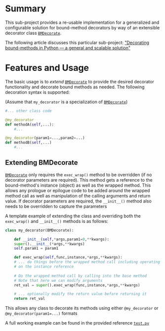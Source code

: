 # Summary
This sub-project provides a re-usable implementation for a generalized and configurable solution for bound-method decorators by way of an extensible decorator class [`BMDecorate`][1].

The following article discusses this particular sub-project: ["Decorating bound-methods in Python — a general and scalable solution"](https://sebastian-ahmed.medium.com/decorating-bound-methods-in-python-a-general-and-scalable-solution-b16579c3a469)

# Features and Usage
The basic usage is to *extend* [`BMDecorate`][1] to provide the desired decorator functionality and decorate bound methods as needed. The following decoration syntax is supported:

(Assume that `my_decorator` is a specialization of [`BMDecorate`][1])

```python
#... other class code

@my_decorator
def methodA(self,...):
    #...

@my_decorator(param1=...,param2=...)
def methodB(self,...)
    #...
```

## Extending BMDecorate
[`BMDecorate`][1] only requires the `exec_wrap()` method to be overridden (if no decorator parameters are required). This method gets a reference to the bound-method's instance (object) as well as the wrapped method. This allows any prologue or epilogue code to be added around the wrapped method call as well as manipulation of the calling arguments and return value. If decorator parameters are required, the `__init__()` method also needs to be overridden to capture the parameters


A template example of extending the class and overriding both the `exec_wrap()` and `__init__()` methods is as follows:
```python
class my_decorator(BMDecorate):

    def __init__(self,*args,param1=0,**kwargs):
    super().__init__(*args,**kwargs)
    self.param1 = param1

    def exec_wrap(self,func,instance,*args,**kwargs):
    # ... do things before the wrapped method call including operating
    # on the instance reference
    
    # Do the wrapped method call by calling into the base method
    # Note that here we can modify arguments
    ret_val = super().exec_wrap(func,instance,*args,**kwargs)

    # ... optionally modify the return value before returning it
    return ret_val
```

This allows any class to decorate its methods using either `@my_decorator` or `@my_decorator(param1=...)` formats

A full working example can be found in the provided reference [`test.py`][2]

[1]:./BMDecorate.py
[2]:./test.py
